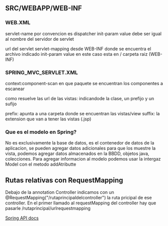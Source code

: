 ## SRC/WEBAPP/WEB-INF

### WEB.XML
servlet-name por convencion es dispatcher
init-param value debe ser igual al nombre del servidor de servlet

url del servlet 
servlet-mapping desde WEB-INF donde se encuentra el archivo indicado init-param value
en este caso esta en / carpeta raiz (WEB-INF) 

### SPRING_MVC_SERVLET.XML

context:component-scan en que paquete se encuentran los componentes a escanear

como resuelve las url de las vistas:
indicandode la clase, un prefijo y un sufijo

prefix: apunta a una carpeta donde se encuentran las vistas/view
suffix: la extension que van a tener las vistas (.jsp)


### Que es el modelo en Spring?
No es exclusivamente la base de datos, es el contenedor de datos de la aplicacion, se pueden agregar datos adicionales para que los muestre la vista, podemos agregar datos almacenados en la BBDD, objetos java, colecciones. Para agregar informacion al modelo podemos usar la intergaz Model con el metodo addAtributte

## Rutas relativas con RequestMapping
Debajo de la annotation Controller indicamos con un @RequestMapping("/rutaprincipaldelcontroller") la ruta pricipal de ese controller.
En el primer llamado al requestMapping del controller hay que pasarle /rutaprincipal/urlrequestmapping

[Spring API docs](https://docs.spring.io/spring-framework/docs/3.1.1.RELEASE/javadoc-api/)